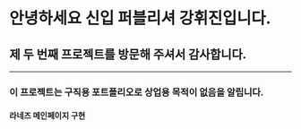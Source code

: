# 안녕하세요 신입 퍼블리셔 강휘진입니다.
## 제 두 번째 프로젝트를 방문해 주셔서 감사합니다.
----------------------------
### 이 프로젝트는 구직용 포트폴리오로 상업용 목적이 없음을 알립니다.
#### 라네즈 메인페이지 구현